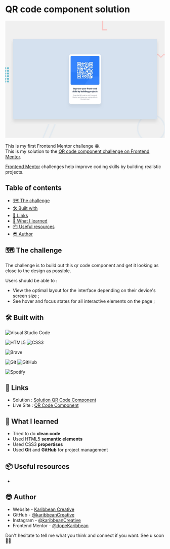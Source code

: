 # QR code component solution

![Challenge 1 : QR Code Component](assets/design/desktop-preview.jpg)

This is my first Frontend Mentor challenge 😀.<br/>
This is my solution to the [QR code component challenge on Frontend Mentor](https://www.frontendmentor.io/challenges/qr-code-component-iux_sIO_H). 

[Frontend Mentor](https://www.frontendmentor.io) challenges help improve coding skills by building realistic projects.



## Table of contents

- [🗺️ The challenge](#the-challenge)
- [🛠️ Built with](#built-with)
- [🔗 Links](#links)
- [🧠 What I learned](#what-i-learned)
- [📦 Useful resources](#useful-resources)
- [😎 Author](#author)


## 🗺️ The challenge

The challenge is to build out this qr code component and get it looking as close to the design as possible.

Users should be able to :
- View the optimal layout for the interface depending on their device's screen size ;
- See hover and focus states for all interactive elements on the page ;



## 🛠️ Built with

![Visual Studio Code](https://img.shields.io/badge/Visual%20Studio%20Code-0078d7.svg?style=for-the-badge&logo=visual-studio-code&logoColor=white)

![HTML5](https://img.shields.io/badge/html5-%23E34F26.svg?style=for-the-badge&logo=html5&logoColor=white)
![CSS3](https://img.shields.io/badge/css3-%231572B6.svg?style=for-the-badge&logo=css3&logoColor=white)

![Brave](https://img.shields.io/badge/Brave-FB542B?style=for-the-badge&logo=Brave&logoColor=white)

![Git](https://img.shields.io/badge/git-%23F05033.svg?style=for-the-badge&logo=git&logoColor=white)
![GitHub](https://img.shields.io/badge/github-%23121011.svg?style=for-the-badge&logo=github&logoColor=white)

![Spotify](https://img.shields.io/badge/Spotify-1ED760?style=for-the-badge&logo=spotify&logoColor=white)



## 🔗 Links

- Solution : [Solution QR Code Component](https://www.frontendmentor.io/solutions/qr-code-challenge-R_WoELOwOj)
- Live Site : [QR Code Component](https://dopekaribbean-qr-code.netlify.app)



## 🧠 What I learned

* Tried to do **clean code**
* Used HTML5 **semantic elements**
* Used CSS3 **propertises**
* Used **Git** and **GitHub** for project management



## 📦 Useful resources

- 



## 😎 Author

- Website - [Karibbean Creative](https://karibbeancreative.xyz/)
- GitHub - [@karibbeanCreative](https://github.com/karibbeanCreative)
- Instagram - [@karibbeanCreative](https://www.instagram.com/karibbean.creative/)
- Frontend Mentor - [@dopeKaribbean](https://www.frontendmentor.io/profile/dopeKaribbean)



Don't hesitate to tell me what you think and connect if you want.
See u soon ✌🏽